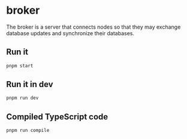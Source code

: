 # broker

The broker is a server that connects nodes so that they may exchange database updates and synchronize their databases.

## Run it

```bash
pnpm start
```

## Run it in dev

```bash
pnpm run dev
```

## Compiled TypeScript code

```bash
pnpm run compile
```